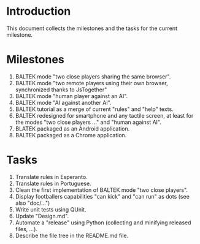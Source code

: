 # Introduction

This document collects the milestones and the tasks for the current milestone.

# Milestones

1. BALTEK mode "two close players sharing the same browser".
2. BALTEK mode "two remote players using their own browser, synchronized thanks to JsTogether"
3. BALTEK mode "human player against an AI".
4. BALTEK mode "AI against another AI".
5. BALTEK tutorial as a merge of current "rules" and "help" texts.
6. BALTEK redesigned for smartphone and any tactile screen, at least for the modes "two close players ..." and "human against AI".
7. BLATEK packaged as an Android application.
8. BALTEK packaged as a Chrome application.

# Tasks

1. Translate rules in Esperanto.
2. Translate rules in Portuguese.
3. Clean the first implementation of BALTEK mode "two close players".
4. Display footballers capabilities "can kick" and "can run" as dots (see also "doc/...")
5. Write unit tests using QUnit.
6. Update "Design.md".
7. Automate a "release" using Python (collecting and minifying released files, ...).
8. Describe the file tree in the README.md file.